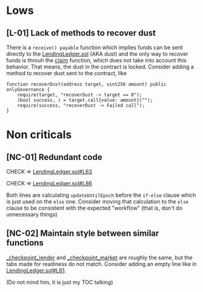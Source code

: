 # Lows
## [L-01] Lack of methods to recover dust
There is a `receive() payable` function which implies funds can be sent directly to the [LendingLedger.sol](https://github.com/code-423n4/2023-08-verwa/blob/main/src/LendingLedger.sol#L209) (AKA dust) and the only way to recover funds is throuh the [claim](https://github.com/code-423n4/2023-08-verwa/blob/a693b4db05b9e202816346a6f9cada94f28a2698/src/LendingLedger.sol#L152) function, which does not take into account this behavior. That means, the dust in the contract is locked. Consider adding a method to recover dust sent to the contract, like

```
function recoverDust(address target, uint256 amount) public onlyGovernance {
    require(target, "recoverDust -> target == 0");
    (bool success, ) = target.call{value: amount}("");
    require(success, "recoverDust -> Failed call");
}
```

# Non criticals
## [NC-01] Redundant code

CHECK => [LendingLedger.sol#L63](https://github.com/code-423n4/2023-08-verwa/blob/a693b4db05b9e202816346a6f9cada94f28a2698/src/LendingLedger.sol#L63)

CHECK => [LendingLedger.sol#L86](https://github.com/code-423n4/2023-08-verwa/blob/a693b4db05b9e202816346a6f9cada94f28a2698/src/LendingLedger.sol#L86)

Both lines are calculating `updateUntilEpoch` before the `if-else` clause which is just used on the `else` one. Consider moving that calculation to the `else` clause to be consistent with the expected "workflow" (that is, don't do unnecessary things) 

## [NC-02] Maintain style between similar functions
[_checkpoint_lender](https://github.com/code-423n4/2023-08-verwa/blob/a693b4db05b9e202816346a6f9cada94f28a2698/src/LendingLedger.sol#L55) and [_checkpoint_market](https://github.com/code-423n4/2023-08-verwa/blob/a693b4db05b9e202816346a6f9cada94f28a2698/src/LendingLedger.sol#L83) are roughly the same, but the tabs made for readiness do not match. Consider adding an empty line like in [LendingLedger.sol#L61](https://github.com/code-423n4/2023-08-verwa/blob/a693b4db05b9e202816346a6f9cada94f28a2698/src/LendingLedger.sol#L61). 

(Do not mind him, it is just my TOC talking)